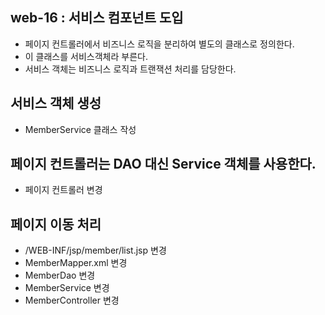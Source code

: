 ## web-16 : 서비스 컴포넌트 도입
- 페이지 컨트롤러에서 비즈니스 로직을 분리하여 별도의 클래스로 정의한다.
- 이 클래스를 서비스객체라 부른다.
- 서비스 객체는 비즈니스 로직과 트랜잭션 처리를 담당한다.

## 서비스 객체 생성
- MemberService 클래스 작성

## 페이지 컨트롤러는 DAO 대신 Service 객체를 사용한다.
- 페이지 컨트롤러 변경

## 페이지 이동 처리
- /WEB-INF/jsp/member/list.jsp 변경
- MemberMapper.xml 변경
- MemberDao 변경
- MemberService 변경
- MemberController 변경